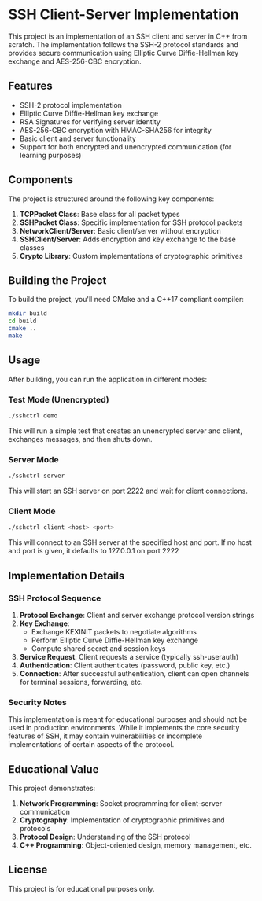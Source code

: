 # SSH Client-Server Implementation

This project is an implementation of an SSH client and server in C++ from scratch. The implementation follows the SSH-2 protocol standards and provides secure communication using Elliptic Curve Diffie-Hellman key exchange and AES-256-CBC encryption.

## Features

- SSH-2 protocol implementation
- Elliptic Curve Diffie-Hellman key exchange
- RSA Signatures for verifying server identity
- AES-256-CBC encryption with HMAC-SHA256 for integrity
- Basic client and server functionality
- Support for both encrypted and unencrypted communication (for learning purposes)

## Components

The project is structured around the following key components:

1. **TCPPacket Class**: Base class for all packet types
2. **SSHPacket Class**: Specific implementation for SSH protocol packets
3. **NetworkClient/Server**: Basic client/server without encryption
4. **SSHClient/Server**: Adds encryption and key exchange to the base classes
5. **Crypto Library**: Custom implementations of cryptographic primitives

## Building the Project

To build the project, you'll need CMake and a C++17 compliant compiler:

```bash
mkdir build
cd build
cmake ..
make
```

## Usage

After building, you can run the application in different modes:

### Test Mode (Unencrypted)

```bash
./sshctrl demo
```

This will run a simple test that creates an unencrypted server and client, exchanges messages, and then shuts down.

### Server Mode

```bash
./sshctrl server
```

This will start an SSH server on port 2222 and wait for client connections.

### Client Mode

```bash
./sshctrl client <host> <port>
```

This will connect to an SSH server at the specified host and port. If no host and port is given, it defaults to 127.0.0.1 on port 2222

## Implementation Details

### SSH Protocol Sequence

1. **Protocol Exchange**: Client and server exchange protocol version strings
2. **Key Exchange**:
   - Exchange KEXINIT packets to negotiate algorithms
   - Perform Elliptic Curve Diffie-Hellman key exchange
   - Compute shared secret and session keys
3. **Service Request**: Client requests a service (typically ssh-userauth)
4. **Authentication**: Client authenticates (password, public key, etc.)
5. **Connection**: After successful authentication, client can open channels for terminal sessions, forwarding, etc.

### Security Notes

This implementation is meant for educational purposes and should not be used in production environments. While it implements the core security features of SSH, it may contain vulnerabilities or incomplete implementations of certain aspects of the protocol.

## Educational Value

This project demonstrates:

1. **Network Programming**: Socket programming for client-server communication
2. **Cryptography**: Implementation of cryptographic primitives and protocols
3. **Protocol Design**: Understanding of the SSH protocol
4. **C++ Programming**: Object-oriented design, memory management, etc.

## License

This project is for educational purposes only.

